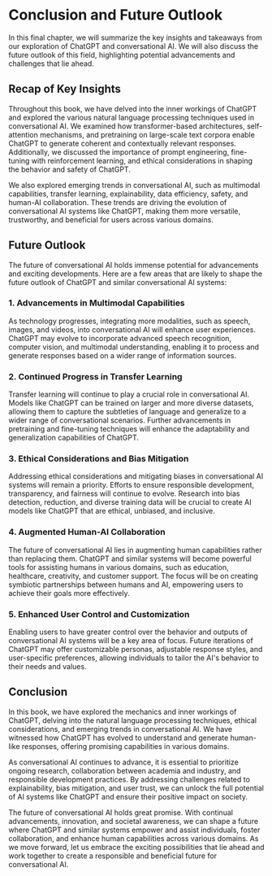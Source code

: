 Conclusion and Future Outlook
======================================

In this final chapter, we will summarize the key insights and takeaways from our exploration of ChatGPT and conversational AI. We will also discuss the future outlook of this field, highlighting potential advancements and challenges that lie ahead.

Recap of Key Insights
---------------------

Throughout this book, we have delved into the inner workings of ChatGPT and explored the various natural language processing techniques used in conversational AI. We examined how transformer-based architectures, self-attention mechanisms, and pretraining on large-scale text corpora enable ChatGPT to generate coherent and contextually relevant responses. Additionally, we discussed the importance of prompt engineering, fine-tuning with reinforcement learning, and ethical considerations in shaping the behavior and safety of ChatGPT.

We also explored emerging trends in conversational AI, such as multimodal capabilities, transfer learning, explainability, data efficiency, safety, and human-AI collaboration. These trends are driving the evolution of conversational AI systems like ChatGPT, making them more versatile, trustworthy, and beneficial for users across various domains.

Future Outlook
--------------

The future of conversational AI holds immense potential for advancements and exciting developments. Here are a few areas that are likely to shape the future outlook of ChatGPT and similar conversational AI systems:

### 1. Advancements in Multimodal Capabilities

As technology progresses, integrating more modalities, such as speech, images, and videos, into conversational AI will enhance user experiences. ChatGPT may evolve to incorporate advanced speech recognition, computer vision, and multimodal understanding, enabling it to process and generate responses based on a wider range of information sources.

### 2. Continued Progress in Transfer Learning

Transfer learning will continue to play a crucial role in conversational AI. Models like ChatGPT can be trained on larger and more diverse datasets, allowing them to capture the subtleties of language and generalize to a wider range of conversational scenarios. Further advancements in pretraining and fine-tuning techniques will enhance the adaptability and generalization capabilities of ChatGPT.

### 3. Ethical Considerations and Bias Mitigation

Addressing ethical considerations and mitigating biases in conversational AI systems will remain a priority. Efforts to ensure responsible development, transparency, and fairness will continue to evolve. Research into bias detection, reduction, and diverse training data will be crucial to create AI models like ChatGPT that are ethical, unbiased, and inclusive.

### 4. Augmented Human-AI Collaboration

The future of conversational AI lies in augmenting human capabilities rather than replacing them. ChatGPT and similar systems will become powerful tools for assisting humans in various domains, such as education, healthcare, creativity, and customer support. The focus will be on creating symbiotic partnerships between humans and AI, empowering users to achieve their goals more effectively.

### 5. Enhanced User Control and Customization

Enabling users to have greater control over the behavior and outputs of conversational AI systems will be a key area of focus. Future iterations of ChatGPT may offer customizable personas, adjustable response styles, and user-specific preferences, allowing individuals to tailor the AI's behavior to their needs and values.

Conclusion
----------

In this book, we have explored the mechanics and inner workings of ChatGPT, delving into the natural language processing techniques, ethical considerations, and emerging trends in conversational AI. We have witnessed how ChatGPT has evolved to understand and generate human-like responses, offering promising capabilities in various domains.

As conversational AI continues to advance, it is essential to prioritize ongoing research, collaboration between academia and industry, and responsible development practices. By addressing challenges related to explainability, bias mitigation, and user trust, we can unlock the full potential of AI systems like ChatGPT and ensure their positive impact on society.

The future of conversational AI holds great promise. With continual advancements, innovation, and societal awareness, we can shape a future where ChatGPT and similar systems empower and assist individuals, foster collaboration, and enhance human capabilities across various domains. As we move forward, let us embrace the exciting possibilities that lie ahead and work together to create a responsible and beneficial future for conversational AI.
